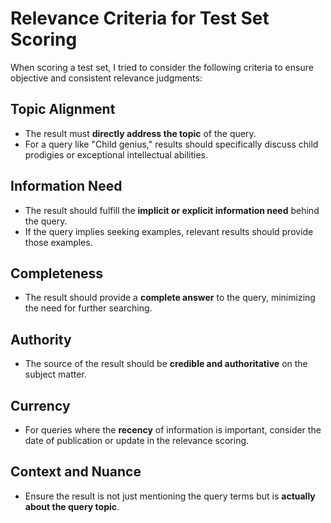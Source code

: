 # Relevance Criteria for Test Set Scoring

When scoring a test set, I tried to consider the following criteria to ensure objective and consistent relevance judgments:

## Topic Alignment
- The result must **directly address the topic** of the query.
- For a query like "Child genius," results should specifically discuss child prodigies or exceptional intellectual abilities.

## Information Need
- The result should fulfill the **implicit or explicit information need** behind the query.
- If the query implies seeking examples, relevant results should provide those examples.

## Completeness
- The result should provide a **complete answer** to the query, minimizing the need for further searching.

## Authority
- The source of the result should be **credible and authoritative** on the subject matter.

## Currency
- For queries where the **recency** of information is important, consider the date of publication or update in the relevance scoring.

## Context and Nuance
- Ensure the result is not just mentioning the query terms but is **actually about the query topic**.